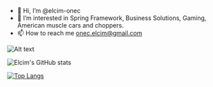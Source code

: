- 👋 Hi, I’m @elcim-onec
- 👀 I’m interested in Spring Framework, Business Solutions, Gaming, American muscle cars and choppers.
- 📫 How to reach me onec.elcim@gmail.com

![Alt text](https://i.pinimg.com/originals/b7/3a/b1/b73ab1c8e9ea11a15a1a480552d899f6.gif)


![Elcim's GitHub stats](https://github-readme-stats.vercel.app/api?username=elcim-onec&show_icons=true&theme=bear)


[![Top Langs](https://github-readme-stats.vercel.app/api/top-langs/?username=elcim-onec&langs_count=3&theme=bear)](https://github.com/elcim-onec/github-readme-stats)

